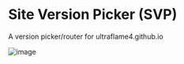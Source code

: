 # Site Version Picker (SVP)

A version picker/router for ultraflame4.github.io

![image](https://github.com/ultraflame4/SiteVersionPicker/assets/34125174/38153af3-03ed-41e4-9659-d86c5b41a141)

